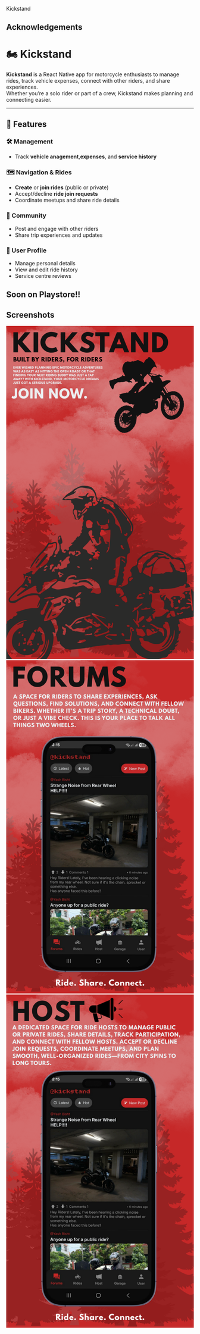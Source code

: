 
Kickstand

## Acknowledgements
# 🏍️ Kickstand

**Kickstand** is a React Native app for motorcycle enthusiasts to manage rides, track vehicle expenses, connect with other riders, and share experiences.  
Whether you’re a solo rider or part of a crew, Kickstand makes planning and connecting easier.

---

## 🚀 Features

### 🛠 Management
- Track **vehicle anagement**,**expenses**, and **service history**

### 🗺 Navigation & Rides
- **Create** or **join rides** (public or private)
- Accept/decline **ride join requests**
- Coordinate meetups and share ride details

### 📢 Community
- Post and engage with other riders
- Share trip experiences and updates

### 👤 User Profile
- Manage personal details
- View and edit ride history
- Service centre reviews

## Soon on Playstore!!

## Screenshots

![App Screenshot](Images/1.png)
![App Screenshot](Images/2.png)
![App Screenshot](Images/3.png)

